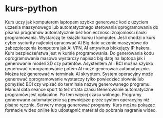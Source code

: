 # kurs-python
Kurs uczy jak komputerem laptopem szybko generować kod z użyciem uczenia maszynowego lub automatycznego sterowania oprogramowania do pisania programów automatycznie bez konieczności znajomości nauki programowania. Wystarczą te książki kursu i komputer. 
Jeśli chodzi o kurs cyber syciurity najlepiej opracować AI Big date uczenie maszynowe do zabezpieczenia komputera jak AI VPN, AI antywirus blokujący IP hakera. Kurs bezpieczeństwa jest w kursie programowania.
Do generowania kodu oprogramowania masowo wystarczy napisać big datę na laptopa jak i generowanie modeli 3D czy patentów.
Asystentem AI i BCI można szybko generować oprogramowanie potem AI może generować automatycznie.  
Można też generować w terminalu AI skryptem. 
System operacyjny może generować oprogramowanie wystarczy tylko powiedzieć słownie lub pomyśleć BCI czy wpisać do terminala nazwę generowanego programu. Manual data seance sport to też strata czasu
Generowanie automatyczne programów jest opłacalne.
Po tem więcej czasu wolnego. Programy generowane automatycznie są pewniejsze przez system operacyjny niż pisane ręcznie. Serwery mogą generować programy. Kurs można pokazać formacie wideo online lub udostępnić materiał do pobrania nagranie wideo.
